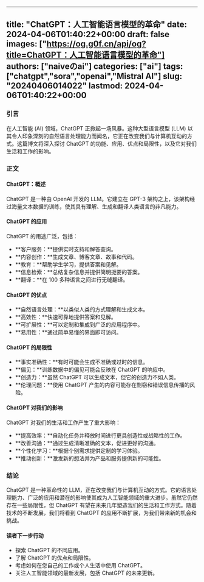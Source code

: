 
---
title: "ChatGPT：人工智能语言模型的革命"
date: 2024-04-06T01:40:22+00:00
draft: false
images: ["https://og.g0f.cn/api/og?title=ChatGPT：人工智能语言模型的革命"]
authors: ["naiveのai"]
categories: ["ai"]
tags: ["chatgpt","sora","openai","Mistral AI"]
slug: "20240406014022"
lastmod: 2024-04-06T01:40:22+00:00
---
### 引言

在人工智能 (AI) 领域，ChatGPT 正掀起一场风暴。这种大型语言模型 (LLM) 以其令人印象深刻的自然语言处理能力而闻名，它正在改变我们与计算机互动的方式。这篇博文将深入探讨 ChatGPT 的功能、应用、优点和局限性，以及它对我们生活和工作的影响。

### 正文

#### ChatGPT：概述

ChatGPT 是一种由 OpenAI 开发的 LLM。它建立在 GPT-3 架构之上，该架构经过海量文本数据的训练，使其具有理解、生成和翻译人类语言的非凡能力。

#### ChatGPT 的应用

ChatGPT 的用途广泛，包括：

- **客户服务：**提供实时支持和解答查询。
- **内容创作：**生成文章、博客文章、故事和代码。
- **教育：**帮助学生学习，提供答案和见解。
- **信息检索：**总结复杂信息并提供简明扼要的答案。
- **翻译：**在 100 多种语言之间进行无缝翻译。

#### ChatGPT 的优点

- **自然语言处理：**以类似人类的方式理解和生成文本。
- **高效性：**快速可靠地提供答案和见解。
- **可扩展性：**可以定制和集成到广泛的应用程序中。
- **易用性：**通过简单易懂的界面即可访问。

#### ChatGPT 的局限性

- **事实准确性：**有时可能会生成不准确或过时的信息。
- **偏见：**训练数据中的偏见可能会反映在 ChatGPT 的响应中。
- **创造力：**虽然 ChatGPT 可以生成文本，但它的创造力不如人类。
- **伦理问题：**使用 ChatGPT 产生的内容可能存在剽窃和错误信息传播的风险。

#### ChatGPT 对我们的影响

ChatGPT 对我们的生活和工作产生了重大影响：

- **提高效率：**自动化任务并释放时间进行更具创造性或战略性的工作。
- **改善沟通：**通过生成清晰准确的文本，促进更好的沟通。
- **个性化学习：**根据个别需求提供定制的学习体验。
- **推动创新：**激发新的想法并为产品和服务提供新的可能性。

### 结论

ChatGPT 是一种革命性的 LLM，正在改变我们与计算机互动的方式。它的语言处理能力、广泛的应用和潜在的影响使其成为人工智能领域的重大进步。虽然它仍然存在一些局限性，但 ChatGPT 有望在未来几年塑造我们的生活和工作方式。随着技术的不断发展，我们将看到 ChatGPT 的应用不断扩展，为我们带来新的机会和挑战。

#### 读者下一步行动

- 探索 ChatGPT 的不同应用。
- 了解 ChatGPT 的优点和局限性。
- 考虑如何在您自己的工作或个人生活中使用 ChatGPT。
- 关注人工智能领域的最新发展，包括 ChatGPT 的未来更新。